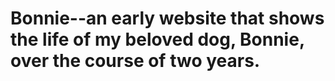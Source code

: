 # Bonnie--an early website that shows the life of my beloved dog, Bonnie, over the course of two years.

